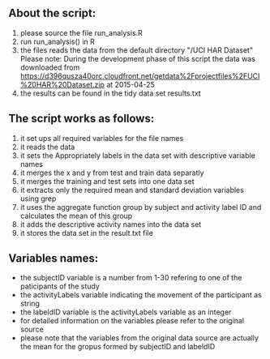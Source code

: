 ## About the script:
1. please source the file run_analysis.R
2. run run_analysis() in R
3. the files reads the data from the default directory "/UCI HAR Dataset"
Please note: During the development phase of this script the data was
downloaded from
https://d396qusza40orc.cloudfront.net/getdata%2Fprojectfiles%2FUCI%20HAR%20Dataset.zip
at 2015-04-25
4. the results can be found in the tidy data set results.txt

## The script works as follows:
1. it set ups all required variables for the file names
2.  it reads the data
3.  it sets the Appropriately labels in the data set with descriptive variable names
4.  it merges the x and y from test and train data separatly 
5.  it merges the training and test sets into one data set
6.  it extracts only the required mean and standard deviation variables
using grep
7.  it uses the aggregate function group by subject and activity label
ID and calculates the mean of this group
8.  it adds the descriptive activity names into the data set
9.  it stores the data set in the result.txt file


## Variables names:
- the subjectID variable is a number from 1-30 refering to one of the
paticipants of the study
- the activityLabels variable indicating the movement of the
participant as string
- the labeldID variable is the activityLabels variable as an integer
- for detailed information on the variables please refer to the
original source
- please note that the variables from the original data source are
actually the mean for the gropus formed by subjectID and labeldID

